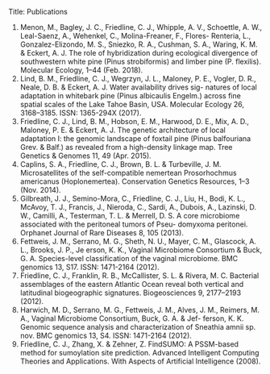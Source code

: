 Title: Publications

1. Menon, M., Bagley, J. C., Friedline, C. J., Whipple, A. V., Schoettle, A. W., Leal-Saenz, A., Wehenkel, C., Molina-Freaner, F., Flores- Renteria, L., Gonzalez-Elizondo, M. S., Sniezko, R. A., Cushman, S. A., Waring, K. M. & Eckert, A. J. The role of hybridization during ecological divergence of southwestern white pine (Pinus strobiformis) and limber pine (P. flexilis). Molecular Ecology, 1–44 (Feb. 2018).
2. Lind, B. M., Friedline, C. J., Wegrzyn, J. L., Maloney, P. E., Vogler, D. R., Neale, D. B. & Eckert, A. J. Water availability drives sig- natures of local adaptation in whitebark pine (Pinus albicaulis Engelm.) across fine spatial scales of the Lake Tahoe Basin, USA. Molecular Ecology 26, 3168–3185. ISSN: 1365-294X (2017).
3. Friedline, C. J., Lind, B. M., Hobson, E. M., Harwood, D. E., Mix, A. D., Maloney, P. E. & Eckert, A. J. The genetic architecture of local adaptation I: the genomic landscape of foxtail pine (Pinus balfouriana Grev. & Balf.) as revealed from a high-density linkage map. Tree Genetics & Genomes 11, 49 (Apr. 2015).
4. Caplins, S. A., Friedline, C. J., Brown, B. L. & Turbeville, J. M. Microsatellites of the self-compatible nemertean Prosorhochmus americanus (Hoplonemertea). Conservation Genetics Resources, 1–3 (Nov. 2014).
5. Gilbreath, J. J., Semino-Mora, C., Friedline, C. J., Liu, H., Bodi, K. L., McAvoy, T. J., Francis, J., Nieroda, C., Sardi, A., Dubois, A., Lazinski, D. W., Camilli, A., Testerman, T. L. & Merrell, D. S. A core microbiome associated with the peritoneal tumors of Pseu- domyxoma peritonei. Orphanet Journal of Rare Diseases 8, 105 (2013).
6. Fettweis, J. M., Serrano, M. G., Sheth, N. U., Mayer, C. M., Glascock, A. L., Brooks, J. P., Je erson, K. K., Vaginal Microbiome Consortium & Buck, G. A. Species-level classification of the vaginal microbiome. BMC genomics 13, S17. ISSN: 1471-2164 (2012).
7. Friedline, C. J., Franklin, R. B., McCallister, S. L. & Rivera, M. C. Bacterial assemblages of the eastern Atlantic Ocean reveal both
vertical and latitudinal biogeographic signatures. Biogeosciences 9, 2177–2193 (2012).
8. Harwich, M. D., Serrano, M. G., Fettweis, J. M., Alves, J. M., Reimers, M. A., Vaginal Microbiome Consortium, Buck, G. A. & Jef-
ferson, K. K. Genomic sequence analysis and characterization of Sneathia amnii sp. nov. BMC genomics 13, S4. ISSN: 1471-2164
(2012).
9. Friedline, C. J., Zhang, X. & Zehner, Z. FindSUMO: A PSSM-based method for sumoylation site prediction. Advanced Intelligent
Computing Theories and Applications. With Aspects of Artificial Intelligence (2008).


